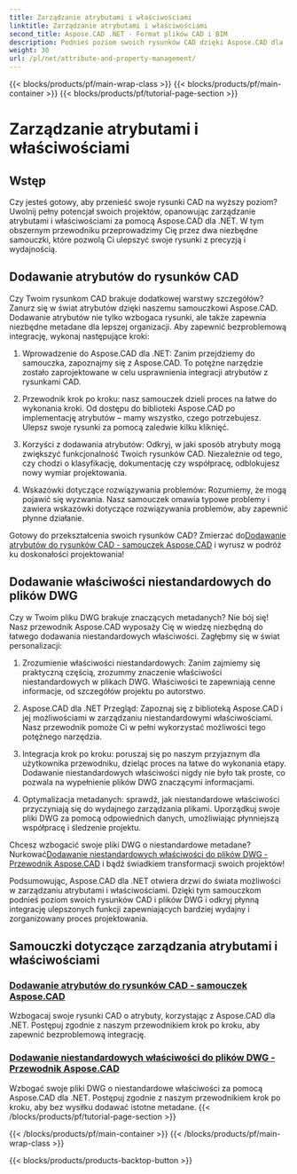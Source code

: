 ```yaml
---
title: Zarządzanie atrybutami i właściwościami
linktitle: Zarządzanie atrybutami i właściwościami
second_title: Aspose.CAD .NET - Format plików CAD i BIM
description: Podnieś poziom swoich rysunków CAD dzięki Aspose.CAD dla .NET! Naucz się płynnie dodawać atrybuty i właściwości niestandardowe dzięki samouczkom. Ulepsz swoje projekty bez wysiłku.
weight: 30
url: /pl/net/attribute-and-property-management/
---
```


{{< blocks/products/pf/main-wrap-class >}}
{{< blocks/products/pf/main-container >}}
{{< blocks/products/pf/tutorial-page-section >}}

# Zarządzanie atrybutami i właściwościami



## Wstęp

Czy jesteś gotowy, aby przenieść swoje rysunki CAD na wyższy poziom? Uwolnij pełny potencjał swoich projektów, opanowując zarządzanie atrybutami i właściwościami za pomocą Aspose.CAD dla .NET. W tym obszernym przewodniku przeprowadzimy Cię przez dwa niezbędne samouczki, które pozwolą Ci ulepszyć swoje rysunki z precyzją i wydajnością.

## Dodawanie atrybutów do rysunków CAD

Czy Twoim rysunkom CAD brakuje dodatkowej warstwy szczegółów? Zanurz się w świat atrybutów dzięki naszemu samouczkowi Aspose.CAD. Dodawanie atrybutów nie tylko wzbogaca rysunki, ale także zapewnia niezbędne metadane dla lepszej organizacji. Aby zapewnić bezproblemową integrację, wykonaj następujące kroki:

1. Wprowadzenie do Aspose.CAD dla .NET: Zanim przejdziemy do samouczka, zapoznajmy się z Aspose.CAD. To potężne narzędzie zostało zaprojektowane w celu usprawnienia integracji atrybutów z rysunkami CAD.

2. Przewodnik krok po kroku: nasz samouczek dzieli proces na łatwe do wykonania kroki. Od dostępu do biblioteki Aspose.CAD po implementację atrybutów – mamy wszystko, czego potrzebujesz. Ulepsz swoje rysunki za pomocą zaledwie kilku kliknięć.

3. Korzyści z dodawania atrybutów: Odkryj, w jaki sposób atrybuty mogą zwiększyć funkcjonalność Twoich rysunków CAD. Niezależnie od tego, czy chodzi o klasyfikację, dokumentację czy współpracę, odblokujesz nowy wymiar projektowania.

4. Wskazówki dotyczące rozwiązywania problemów: Rozumiemy, że mogą pojawić się wyzwania. Nasz samouczek omawia typowe problemy i zawiera wskazówki dotyczące rozwiązywania problemów, aby zapewnić płynne działanie.

 Gotowy do przekształcenia swoich rysunków CAD? Zmierzać do[Dodawanie atrybutów do rysunków CAD - samouczek Aspose.CAD](./adding-attributes-to-cad-drawings/) i wyrusz w podróż ku doskonałości projektowania!

## Dodawanie właściwości niestandardowych do plików DWG

Czy w Twoim pliku DWG brakuje znaczących metadanych? Nie bój się! Nasz przewodnik Aspose.CAD wyposaży Cię w wiedzę niezbędną do łatwego dodawania niestandardowych właściwości. Zagłębmy się w świat personalizacji:

1. Zrozumienie właściwości niestandardowych: Zanim zajmiemy się praktyczną częścią, zrozummy znaczenie właściwości niestandardowych w plikach DWG. Właściwości te zapewniają cenne informacje, od szczegółów projektu po autorstwo.

2. Aspose.CAD dla .NET Przegląd: Zapoznaj się z biblioteką Aspose.CAD i jej możliwościami w zarządzaniu niestandardowymi właściwościami. Nasz przewodnik pomoże Ci w pełni wykorzystać możliwości tego potężnego narzędzia.

3. Integracja krok po kroku: poruszaj się po naszym przyjaznym dla użytkownika przewodniku, dzieląc proces na łatwe do wykonania etapy. Dodawanie niestandardowych właściwości nigdy nie było tak proste, co pozwala na wypełnienie plików DWG znaczącymi informacjami.

4. Optymalizacja metadanych: sprawdź, jak niestandardowe właściwości przyczyniają się do wydajnego zarządzania plikami. Uporządkuj swoje pliki DWG za pomocą odpowiednich danych, umożliwiając płynniejszą współpracę i śledzenie projektu.

 Chcesz wzbogacić swoje pliki DWG o niestandardowe metadane? Nurkować[Dodawanie niestandardowych właściwości do plików DWG - Przewodnik Aspose.CAD](./adding-custom-properties-to-dwg/) i bądź świadkiem transformacji swoich projektów!

Podsumowując, Aspose.CAD dla .NET otwiera drzwi do świata możliwości w zarządzaniu atrybutami i właściwościami. Dzięki tym samouczkom podnieś poziom swoich rysunków CAD i plików DWG i odkryj płynną integrację ulepszonych funkcji zapewniających bardziej wydajny i zorganizowany proces projektowania.
## Samouczki dotyczące zarządzania atrybutami i właściwościami
### [Dodawanie atrybutów do rysunków CAD - samouczek Aspose.CAD](./adding-attributes-to-cad-drawings/)
Wzbogacaj swoje rysunki CAD o atrybuty, korzystając z Aspose.CAD dla .NET. Postępuj zgodnie z naszym przewodnikiem krok po kroku, aby zapewnić bezproblemową integrację.
### [Dodawanie niestandardowych właściwości do plików DWG - Przewodnik Aspose.CAD](./adding-custom-properties-to-dwg/)
Wzbogać swoje pliki DWG o niestandardowe właściwości za pomocą Aspose.CAD dla .NET. Postępuj zgodnie z naszym przewodnikiem krok po kroku, aby bez wysiłku dodawać istotne metadane.
{{< /blocks/products/pf/tutorial-page-section >}}

{{< /blocks/products/pf/main-container >}}
{{< /blocks/products/pf/main-wrap-class >}}

{{< blocks/products/products-backtop-button >}}
